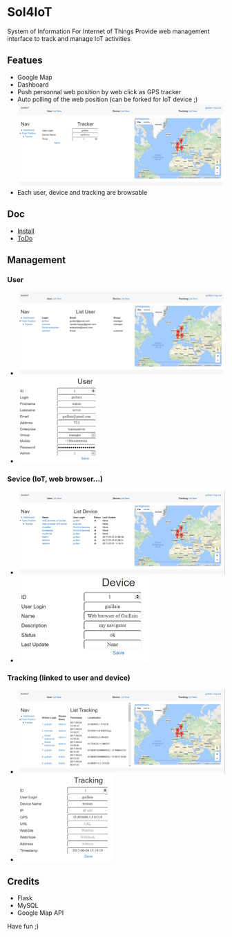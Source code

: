 # SoI4IoT
System of Information For Internet of Things
Provide web management interface to track and manage IoT activities

## Featues
* Google Map
* Dashboard
* Push personnal web position by web click as GPS tracker
* Auto polling of the web position (can be forked for IoT device ;)
![Tracker](doc/Tracker.png)
* Each user, device and tracking are browsable

## Doc
* [Install](doc/install.md)
* [ToDo](doc/todo.md)

## Management
### User
* ![List_User](doc/List_User.png)
* <img src="doc/User.png" height="200px">
### Sevice (IoT, web browser...)
* ![List_Device](doc/List_Device.png)
* <img src="doc/Device.png" height="200px">
### Tracking (linked to user and device)
* ![List_Tracking](doc/List_Tracking.png)
* <img src="doc/Tracking.png" height="200px">

## Credits
* Flask
* MySQL
* Google Map API

Have fun ;)
